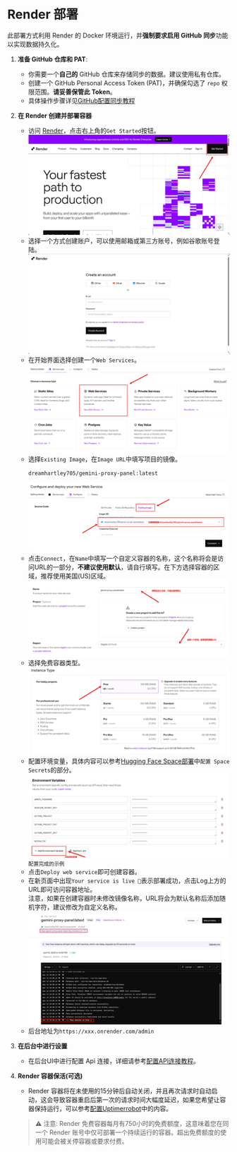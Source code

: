 # Render 部署

此部署方式利用 Render 的 Docker 环境运行，并**强制要求启用 GitHub 同步**功能以实现数据持久化。

1. **准备 GitHub 仓库和 PAT**:
   
   * 你需要一个**自己的** GitHub 仓库来存储同步的数据。建议使用私有仓库。
   * 创建一个 GitHub Personal Access Token (PAT)，并确保勾选了 `repo` 权限范围。**请妥善保管此 Token**。
   * 具体操作步骤详见[GitHub配置同步教程](../GitHub/GitHub同步.md)

2. **在 Render 创建并部署容器**

   * 访问 [Render](https://render.com/)，点击右上角的`Get Started`按钮。
     ![](image/1.0.jpg)
   * 选择一个方式创建账户，可以使用邮箱或第三方账号，例如谷歌账号登陆。
     ![](image/2.0.jpg)
   * 在开始界面选择创建一个`Web Services`。
     ![](image/3.0.jpg)
   * 选择`Existing Image`，在`Image URL`中填写项目的镜像。
     ```
     dreamhartley705/gemini-proxy-panel:latest
     ```
     ![](image/4.0.jpg)
   * 点击`Connect`，在`Name`中填写一个自定义容器的名称，这个名称将会是访问URL的一部分，**不建议使用默认**，请自行填写。在下方选择容器的区域，推荐使用美国(US)区域。
     ![](image/4.1.jpg)
   * 选择免费容器类型。
     ![](image/4.2.jpg)
   * 配置环境变量，具体内容可以参考[Hugging Face Space部署](../HuggingFace/Hugging%20Face%20Space部署.md)中`配置 Space Secrets`的部分。
     ![](image/4.3.jpg)<small>配置完成的示例</small>
   * 点击`Deploy web service`即可创建容器。
   * 在新页面中出现`Your service is live 🎉`表示部署成功，点击Log上方的URL即可访问容器地址。<br>
   注意，如果在创建容器时未修改镜像名称，URL将会为默认名称后添加随机字符，建议修改为自定义名称。
     ![](image/5.0.jpg)
   * 后台地址为`https://xxx.onrender.com/admin`

3. **在后台中进行设置**

   * 在后台UI中进行配置 Api 连接，详细请参考[配置API连接教程](../../Usage/配置API连接.md)。

4. **Render 容器保活(可选)**

   * Render 容器将在未使用的15分钟后自动关闭，并且再次请求时自动启动，这会导致容器重启后第一次的请求时间大幅度延迟，如果您希望让容器保持运行，可以参考[配置Uptimerrobot](../Uptimerobot/配置Uptimerrobot.md)中的内容。

    > ⚠️ 注意: Render 免费容器每月有750小时的免费额度，这意味着您在同一个 Render 账号中仅可部署一个持续运行的容器。超出免费额度的使用可能会被关停容器或要求付费。

